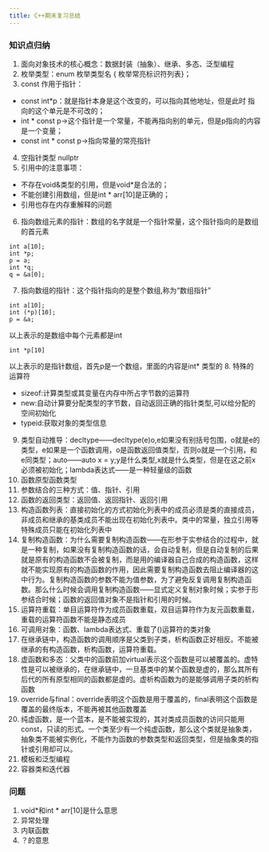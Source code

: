 ```yaml
---
title: C++期末复习总结
---
```



### 知识点归纳
1. 面向对象技术的核心概念：数据封装（抽象）、继承、多态、泛型编程
2. 枚举类型：enum 枚举类型名 { 枚举常亮标识符列表}；
3. const 作用于指针：
* const int*p：就是指针本身是这个改变的，可以指向其他地址，但是此时 指向的这个单元是不可改的；
* int * const p->这个指针是一个常量，不能再指向别的单元，但是p指向的内容是一个变量；
* const int * const p->指向常量的常亮指针
4. 空指针类型   nullptr
5. 引用中的注意事项：
* 不存在void&类型的引用，但是void*是合法的；
* 不能创建引用数组，但是int * arr[10]是正确的；
* 引用也存在内存重解释的问题
6. 指向数组元素的指针：数组的名字就是一个指针常量，这个指针指向的是数组的首元素
```
int a[10];
int *p;
p = a;
int *q;
q = &a[0];
```
7. 指向数组的指针：这个指针指向的是整个数组,称为“数组指针”
```
int a[10];
int (*p)[10];
p = &a;
```
以上表示的是数组中每个元素都是int
```
int *p[10]
```
以上表示的是指针数组，首先p是一个数组，里面的内容是int* 类型的
8. 特殊的运算符
* sizeof:计算类型或其变量在内存中所占字节数的运算符
* new:自动计算要分配类型的字节数，自动返回正确的指针类型,可以给分配的空间初始化
* typeid:获取对象的类型信息
9. 类型自动推导：decltype——decltype(e)o,e如果没有别括号包围，o就是e的类型，e如果是一个函数调用，o是函数返回值类型，否则o就是一个引用，和e同类型；auto——auto x = y;y是什么类型,x就是什么类型，但是在这之前x必须被初始化；lambda表达式——是一种轻量级的函数
10. 函数原型函数类型
11. 参数结合的三种方式：值、指针、引用
12. 函数的返回类型：返回值、返回指针、返回引用
13. 构造函数列表：直接初始化的方式初始化列表中的成员必须是类的直接成员，非成员和继承的基类成员不能出现在初始化列表中。类中的常量，独立引用等特殊成员只能在初始化列表中
14. 复制构造函数：为什么需要复制构造函数——在形参于实参结合的过程中，就是一种复制，如果没有复制构造函数的话，会自动复制，但是自动复制的后果就是原有的构造函数不会被复制，而是用的编译器自己合成的构造函数，这样就不能实现原有的构造函数的作用，因此需要复制构造函数去阻止编译器的这中行为。复制构造函数的参数不能为值参数，为了避免反复调用复制构造函数。那么什么时候会调用复制构造函数——显式定义复制对象时候；实参于形参结合时候；函数的返回值对象不是指针和引用的时候。
15. 运算符重载：单目运算符作为成员函数重载，双目运算符作为友元函数重载，重载的运算符函数不能是静态成员
16. 可调用对象：函数、lambda表达式、重载了()运算符的类对象
17. 在继承链中，构造函数的调用顺序是父类到子类，析构函数正好相反。不能被继承的有构造函数，析构函数，运算符重载。
18. 虚函数和多态：父类中的函数前加virtual表示这个函数是可以被覆盖的。虚特性是可以被继承的，在继承链中，一旦基类中的某个函数是虚的，那么其所有后代的所有原型相同的函数都是虚的。虚析构函数为的是能够调用子类的析构函数
19. override与final：override表明这个函数是用于覆盖的，final表明这个函数是覆盖的最终版本，不能再被其他函数覆盖
20. 纯虚函数，是一个蓝本，是不能被实现的，其对类成员函数的访问只能用const，只读的形式。一个类至少有一个纯虚函数，那么这个类就是抽象类，抽象类不能被实例化，不能作为函数的参数类型和返回类型，但是抽象类的指针或引用却可以。
21. 模板和泛型编程
22. 容器类和迭代器




### 问题
1. void*和int * arr[10]是什么意思
2. 异常处理
3. 内联函数
4. ？的意思